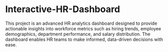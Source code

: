 # Interactive-HR-Dashboard
This project is an advanced HR analytics dashboard designed to provide actionable insights into workforce metrics such as hiring trends, employee demographics, department performance, and salary distribution. The dashboard enables HR teams to make informed, data-driven decisions with ease.

